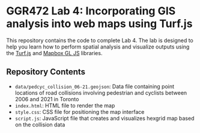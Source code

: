 # GGR472 Lab 4: Incorporating GIS analysis into web maps using Turf.js
 
This repository contains the code to complete Lab 4. The lab is designed to help you learn how to perform spatial analysis and visualize outputs using the [Turf.js](https://turfjs.org/) and [Mapbox GL JS](https://docs.mapbox.com/mapbox-gl-js/api/) libraries.


## Repository Contents
- `data/pedcyc_collision_06-21.geojson`: Data file containing point locations of road collisions involving pedestrian and cyclists between 2006 and 2021 in Toronto 
- `index.html`: HTML file to render the map
- `style.css`: CSS file for positioning the map interface
- `script.js`: JavaScript file that creates and visualizes hexgrid map based on the collision data